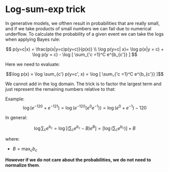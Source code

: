 # Log-sum-exp trick

In generative models, we ofthen result in probabilities that are really small, and if we take products of small numbers we can fail due to numerical underflow. To calculate the probability of a given event we can take the logs when applying Bayes rule:

$$
p(y=c|x) = \frac{p(x|y=c)p(y=c)}{p(x)} \\
\log p(y=c| x)=  \log p(x|y = c) + \log p(y = c) - \log [ \sum_{'c =1}^C e^{b_{c'}} ]
$$

Here we need to evaluate:

$$\log p(x) =  \log \sum_{c'} p(y=c', x) = \log [ \sum_{'c =1}^C e^{b_{c'}} ]$$ 

We cannot add in the log domain. The trick is to factor the largest term and just represent the remaining numbers relative to that:

Example:
$$ \log (e^{-120} + e^{-121}) = \log (e^{-120} (e^0 e^{-1})) = \log(e^0 + e^{-1}) - 120 $$

In general:

$$\log \sum_c e^{b_c} = \log [ (\sum_c e^{b_c} - B) e^B ] = [ \log (\sum_c e^{b_c}) ] + B$$

where:
* $B = \max_c b_c$

**However if we do not care about the probabilities, we do not need to normalize them**.